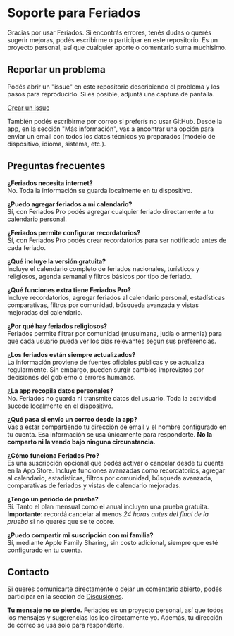 # Soporte para Feriados

Gracias por usar Feriados. Si encontrás errores, tenés dudas o querés sugerir mejoras, podés escribirme o participar en este repositorio.
Es un proyecto personal, así que cualquier aporte o comentario suma muchísimo.

## Reportar un problema

Podés abrir un "issue" en este repositorio describiendo el problema y los pasos para reproducirlo. Si es posible, adjuntá una captura de pantalla.

[Crear un issue](https://github.com/lucasditomase/Feriados/issues)

También podés escribirme por correo si preferís no usar GitHub. Desde la app, en la sección "Más información", vas a encontrar una opción para enviar un email con todos los datos técnicos ya preparados (modelo de dispositivo, idioma, sistema, etc.).

## Preguntas frecuentes

**¿Feriados necesita internet?**  
No. Toda la información se guarda localmente en tu dispositivo.

**¿Puedo agregar feriados a mi calendario?**  
Sí, con Feriados Pro podés agregar cualquier feriado directamente a tu calendario personal.

**¿Feriados permite configurar recordatorios?**  
Sí, con Feriados Pro podés crear recordatorios para ser notificado antes de cada feriado.

**¿Qué incluye la versión gratuita?**  
Incluye el calendario completo de feriados nacionales, turísticos y religiosos, agenda semanal y filtros básicos por tipo de feriado.

**¿Qué funciones extra tiene Feriados Pro?**  
Incluye recordatorios, agregar feriados al calendario personal, estadísticas comparativas, filtros por comunidad, búsqueda avanzada y vistas mejoradas del calendario.

**¿Por qué hay feriados religiosos?**  
Feriados permite filtrar por comunidad (musulmana, judía o armenia) para que cada usuario pueda ver los días relevantes según sus preferencias.

**¿Los feriados están siempre actualizados?**  
La información proviene de fuentes oficiales públicas y se actualiza regularmente. Sin embargo, pueden surgir cambios imprevistos por decisiones del gobierno o errores humanos.

**¿La app recopila datos personales?**  
No. Feriados no guarda ni transmite datos del usuario. Toda la actividad sucede localmente en el dispositivo.

**¿Qué pasa si envío un correo desde la app?**  
Vas a estar compartiendo tu dirección de email y el nombre configurado en tu cuenta. Esa información se usa únicamente para responderte. **No la comparto ni la vendo bajo ninguna circunstancia.**

**¿Cómo funciona Feriados Pro?**  
Es una suscripción opcional que podés activar o cancelar desde tu cuenta en la App Store. Incluye funciones avanzadas como recordatorios, agregar al calendario, estadísticas, filtros por comunidad, búsqueda avanzada, comparativas de feriados y vistas de calendario mejoradas.

**¿Tengo un período de prueba?**  
Sí. Tanto el plan mensual como el anual incluyen una prueba gratuita. **Importante:** recordá cancelar al menos *24 horas antes del final de la prueba* si no querés que se te cobre.

**¿Puedo compartir mi suscripción con mi familia?**  
Sí, mediante Apple Family Sharing, sin costo adicional, siempre que esté configurado en tu cuenta.

## Contacto

Si querés comunicarte directamente o dejar un comentario abierto, podés participar en la sección de [Discusiones](https://github.com/lucasditomase/Feriados/discussions).

**Tu mensaje no se pierde.** Feriados es un proyecto personal, así que todos los mensajes y sugerencias los leo directamente yo.
Además, tu dirección de correo se usa solo para responderte.
